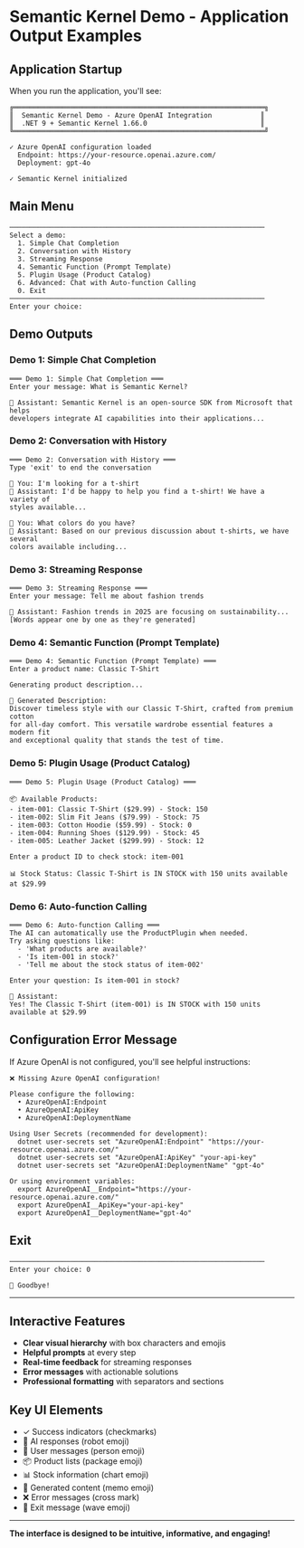 # Semantic Kernel Demo - Application Output Examples

## Application Startup

When you run the application, you'll see:

```
╔══════════════════════════════════════════════════════════════╗
║  Semantic Kernel Demo - Azure OpenAI Integration            ║
║  .NET 9 + Semantic Kernel 1.66.0                            ║
╚══════════════════════════════════════════════════════════════╝

✓ Azure OpenAI configuration loaded
  Endpoint: https://your-resource.openai.azure.com/
  Deployment: gpt-4o

✓ Semantic Kernel initialized
```

## Main Menu

```
───────────────────────────────────────────────────────────────
Select a demo:
  1. Simple Chat Completion
  2. Conversation with History
  3. Streaming Response
  4. Semantic Function (Prompt Template)
  5. Plugin Usage (Product Catalog)
  6. Advanced: Chat with Auto-function Calling
  0. Exit
───────────────────────────────────────────────────────────────
Enter your choice:
```

## Demo Outputs

### Demo 1: Simple Chat Completion

```
═══ Demo 1: Simple Chat Completion ═══
Enter your message: What is Semantic Kernel?

🤖 Assistant: Semantic Kernel is an open-source SDK from Microsoft that helps 
developers integrate AI capabilities into their applications...
```

### Demo 2: Conversation with History

```
═══ Demo 2: Conversation with History ═══
Type 'exit' to end the conversation

👤 You: I'm looking for a t-shirt
🤖 Assistant: I'd be happy to help you find a t-shirt! We have a variety of 
styles available...

👤 You: What colors do you have?
🤖 Assistant: Based on our previous discussion about t-shirts, we have several 
colors available including...
```

### Demo 3: Streaming Response

```
═══ Demo 3: Streaming Response ═══
Enter your message: Tell me about fashion trends

🤖 Assistant: Fashion trends in 2025 are focusing on sustainability...
[Words appear one by one as they're generated]
```

### Demo 4: Semantic Function (Prompt Template)

```
═══ Demo 4: Semantic Function (Prompt Template) ═══
Enter a product name: Classic T-Shirt

Generating product description...

📝 Generated Description:
Discover timeless style with our Classic T-Shirt, crafted from premium cotton 
for all-day comfort. This versatile wardrobe essential features a modern fit 
and exceptional quality that stands the test of time.
```

### Demo 5: Plugin Usage (Product Catalog)

```
═══ Demo 5: Plugin Usage (Product Catalog) ═══

📦 Available Products:
- item-001: Classic T-Shirt ($29.99) - Stock: 150
- item-002: Slim Fit Jeans ($79.99) - Stock: 75
- item-003: Cotton Hoodie ($59.99) - Stock: 0
- item-004: Running Shoes ($129.99) - Stock: 45
- item-005: Leather Jacket ($299.99) - Stock: 12

Enter a product ID to check stock: item-001

📊 Stock Status: Classic T-Shirt is IN STOCK with 150 units available at $29.99
```

### Demo 6: Auto-function Calling

```
═══ Demo 6: Auto-function Calling ═══
The AI can automatically use the ProductPlugin when needed.
Try asking questions like:
  - 'What products are available?'
  - 'Is item-001 in stock?'
  - 'Tell me about the stock status of item-002'

Enter your question: Is item-001 in stock?

🤖 Assistant: 
Yes! The Classic T-Shirt (item-001) is IN STOCK with 150 units available at $29.99
```

## Configuration Error Message

If Azure OpenAI is not configured, you'll see helpful instructions:

```
❌ Missing Azure OpenAI configuration!

Please configure the following:
  • AzureOpenAI:Endpoint
  • AzureOpenAI:ApiKey
  • AzureOpenAI:DeploymentName

Using User Secrets (recommended for development):
  dotnet user-secrets set "AzureOpenAI:Endpoint" "https://your-resource.openai.azure.com/"
  dotnet user-secrets set "AzureOpenAI:ApiKey" "your-api-key"
  dotnet user-secrets set "AzureOpenAI:DeploymentName" "gpt-4o"

Or using environment variables:
  export AzureOpenAI__Endpoint="https://your-resource.openai.azure.com/"
  export AzureOpenAI__ApiKey="your-api-key"
  export AzureOpenAI__DeploymentName="gpt-4o"
```

## Exit

```
───────────────────────────────────────────────────────────────
Enter your choice: 0

👋 Goodbye!
```

---

## Interactive Features

- **Clear visual hierarchy** with box characters and emojis
- **Helpful prompts** at every step
- **Real-time feedback** for streaming responses
- **Error messages** with actionable solutions
- **Professional formatting** with separators and sections

## Key UI Elements

- ✓ Success indicators (checkmarks)
- 🤖 AI responses (robot emoji)
- 👤 User messages (person emoji)
- 📦 Product lists (package emoji)
- 📊 Stock information (chart emoji)
- 📝 Generated content (memo emoji)
- ❌ Error messages (cross mark)
- 👋 Exit message (wave emoji)

---

**The interface is designed to be intuitive, informative, and engaging!**
